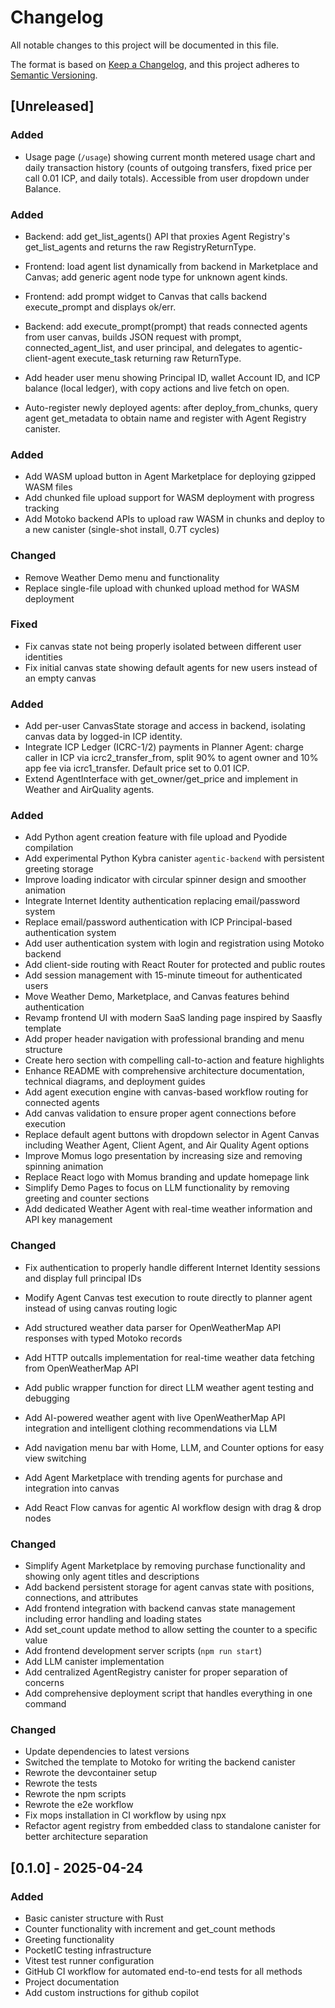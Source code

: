 # Changelog

All notable changes to this project will be documented in this file.

The format is based on [Keep a Changelog](https://keepachangelog.com/en/1.0.0/),
and this project adheres to [Semantic Versioning](https://semver.org/spec/v2.0.0.html).

## [Unreleased]

### Added

- Usage page (`/usage`) showing current month metered usage chart and daily transaction history (counts of outgoing transfers, fixed price per call 0.01 ICP, and daily totals). Accessible from user dropdown under Balance.

### Added

- Backend: add get_list_agents() API that proxies Agent Registry's get_list_agents and returns the raw RegistryReturnType.
- Frontend: load agent list dynamically from backend in Marketplace and Canvas; add generic agent node type for unknown agent kinds.
- Frontend: add prompt widget to Canvas that calls backend execute_prompt and displays ok/err.

- Backend: add execute_prompt(prompt) that reads connected agents from user canvas, builds JSON request with prompt, connected_agent_list, and user principal, and delegates to agentic-client-agent execute_task returning raw ReturnType.

- Add header user menu showing Principal ID, wallet Account ID, and ICP balance (local ledger), with copy actions and live fetch on open.

- Auto-register newly deployed agents: after deploy_from_chunks, query agent get_metadata to obtain name and register with Agent Registry canister.

### Added

- Add WASM upload button in Agent Marketplace for deploying gzipped WASM files
- Add chunked file upload support for WASM deployment with progress tracking
- Add Motoko backend APIs to upload raw WASM in chunks and deploy to a new canister (single-shot install, 0.7T cycles)

### Changed

- Remove Weather Demo menu and functionality
- Replace single-file upload with chunked upload method for WASM deployment

### Fixed

- Fix canvas state not being properly isolated between different user identities
- Fix initial canvas state showing default agents for new users instead of an empty canvas

### Added

- Add per-user CanvasState storage and access in backend, isolating canvas data by logged-in ICP identity.
- Integrate ICP Ledger (ICRC-1/2) payments in Planner Agent: charge caller in ICP via icrc2_transfer_from, split 90% to agent owner and 10% app fee via icrc1_transfer. Default price set to 0.01 ICP.
- Extend AgentInterface with get_owner/get_price and implement in Weather and AirQuality agents.

### Added

- Add Python agent creation feature with file upload and Pyodide compilation
- Add experimental Python Kybra canister `agentic-backend` with persistent greeting storage
- Improve loading indicator with circular spinner design and smoother animation
- Integrate Internet Identity authentication replacing email/password system
- Replace email/password authentication with ICP Principal-based authentication system
- Add user authentication system with login and registration using Motoko backend
- Add client-side routing with React Router for protected and public routes
- Add session management with 15-minute timeout for authenticated users
- Move Weather Demo, Marketplace, and Canvas features behind authentication
- Revamp frontend UI with modern SaaS landing page inspired by Saasfly template
- Add proper header navigation with professional branding and menu structure
- Create hero section with compelling call-to-action and feature highlights
- Enhance README with comprehensive architecture documentation, technical diagrams, and deployment guides
- Add agent execution engine with canvas-based workflow routing for connected agents
- Add canvas validation to ensure proper agent connections before execution
- Replace default agent buttons with dropdown selector in Agent Canvas including Weather Agent, Client Agent, and Air Quality Agent options
- Improve Momus logo presentation by increasing size and removing spinning animation
- Replace React logo with Momus branding and update homepage link
- Simplify Demo Pages to focus on LLM functionality by removing greeting and counter sections
- Add dedicated Weather Agent with real-time weather information and API key management

### Changed

- Fix authentication to properly handle different Internet Identity sessions and display full principal IDs
- Modify Agent Canvas test execution to route directly to planner agent instead of using canvas routing logic

- Add structured weather data parser for OpenWeatherMap API responses with typed Motoko records
- Add HTTP outcalls implementation for real-time weather data fetching from OpenWeatherMap API
- Add public wrapper function for direct LLM weather agent testing and debugging
- Add AI-powered weather agent with live OpenWeatherMap API integration and intelligent clothing recommendations via LLM
- Add navigation menu bar with Home, LLM, and Counter options for easy view switching
- Add Agent Marketplace with trending agents for purchase and integration into canvas
- Add React Flow canvas for agentic AI workflow design with drag & drop nodes

### Changed

- Simplify Agent Marketplace by removing purchase functionality and showing only agent titles and descriptions
- Add backend persistent storage for agent canvas state with positions, connections, and attributes
- Add frontend integration with backend canvas state management including error handling and loading states
- Add set_count update method to allow setting the counter to a specific value
- Add frontend development server scripts (`npm run start`)
- Add LLM canister implementation
- Add centralized AgentRegistry canister for proper separation of concerns
- Add comprehensive deployment script that handles everything in one command

### Changed

- Update dependencies to latest versions
- Switched the template to Motoko for writing the backend canister
- Rewrote the devcontainer setup
- Rewrote the tests
- Rewrote the npm scripts
- Rewrote the e2e workflow
- Fix mops installation in CI workflow by using npx
- Refactor agent registry from embedded class to standalone canister for better architecture separation

## [0.1.0] - 2025-04-24

### Added

- Basic canister structure with Rust
- Counter functionality with increment and get_count methods
- Greeting functionality
- PocketIC testing infrastructure
- Vitest test runner configuration
- GitHub CI workflow for automated end-to-end tests for all methods
- Project documentation
- Add custom instructions for github copilot
